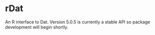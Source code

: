 rDat
====

An R interface to Dat. Version 5.0.5 is currently a stable API so package development will begin shortly.
